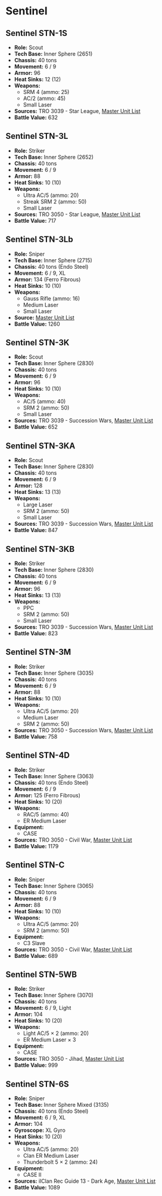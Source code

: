 # Sentinel
## Sentinel STN-1S
- **Role:** Scout
- **Tech Base:** Inner Sphere (2651)
- **Chassis:** 40 tons
- **Movement:** 6 / 9
- **Armor:** 96
- **Heat Sinks:** 12 (12)
- **Weapons:**
  - SRM 4 (ammo: 25)
  - AC/2 (ammo: 45)
  - Small Laser
- **Sources:** TRO 3039 - Star League, [Master Unit List](http://masterunitlist.info/Unit/Details/2856/sentinel-stn-1s)
- **Battle Value:** 632

## Sentinel STN-3L
- **Role:** Striker
- **Tech Base:** Inner Sphere (2652)
- **Chassis:** 40 tons
- **Movement:** 6 / 9
- **Armor:** 88
- **Heat Sinks:** 10 (10)
- **Weapons:**
  - Ultra AC/5 (ammo: 20)
  - Streak SRM 2 (ammo: 50)
  - Small Laser
- **Sources:** TRO 3050 - Star League, [Master Unit List](http://masterunitlist.info/Unit/Details/2860/sentinel-stn-3l)
- **Battle Value:** 717

## Sentinel STN-3Lb
- **Role:** Sniper
- **Tech Base:** Inner Sphere (2715)
- **Chassis:** 40 tons (Endo Steel)
- **Movement:** 6 / 9, XL
- **Armor:** 134 (Ferro Fibrous)
- **Heat Sinks:** 10 (10)
- **Weapons:**
  - Gauss Rifle (ammo: 16)
  - Medium Laser
  - Small Laser
- **Source:** [Master Unit List](http://masterunitlist.info/Unit/Details/2861/sentinel-stn-3lb)
- **Battle Value:** 1260

## Sentinel STN-3K
- **Role:** Scout
- **Tech Base:** Inner Sphere (2830)
- **Chassis:** 40 tons
- **Movement:** 6 / 9
- **Armor:** 96
- **Heat Sinks:** 10 (10)
- **Weapons:**
  - AC/5 (ammo: 40)
  - SRM 2 (ammo: 50)
  - Small Laser
- **Sources:** TRO 3039 - Succession Wars, [Master Unit List](http://masterunitlist.info/Unit/Details/2857/sentinel-stn-3k)
- **Battle Value:** 652

## Sentinel STN-3KA
- **Role:** Scout
- **Tech Base:** Inner Sphere (2830)
- **Chassis:** 40 tons
- **Movement:** 6 / 9
- **Armor:** 128
- **Heat Sinks:** 13 (13)
- **Weapons:**
  - Large Laser
  - SRM 2 (ammo: 50)
  - Small Laser
- **Sources:** TRO 3039 - Succession Wars, [Master Unit List](http://masterunitlist.info/Unit/Details/2858/sentinel-stn-3ka)
- **Battle Value:** 847

## Sentinel STN-3KB
- **Role:** Striker
- **Tech Base:** Inner Sphere (2830)
- **Chassis:** 40 tons
- **Movement:** 6 / 9
- **Armor:** 96
- **Heat Sinks:** 13 (13)
- **Weapons:**
  - PPC
  - SRM 2 (ammo: 50)
  - Small Laser
- **Sources:** TRO 3039 - Succession Wars, [Master Unit List](http://masterunitlist.info/Unit/Details/2859/sentinel-stn-3kb)
- **Battle Value:** 823

## Sentinel STN-3M
- **Role:** Striker
- **Tech Base:** Inner Sphere (3035)
- **Chassis:** 40 tons
- **Movement:** 6 / 9
- **Armor:** 88
- **Heat Sinks:** 10 (10)
- **Weapons:**
  - Ultra AC/5 (ammo: 20)
  - Medium Laser
  - SRM 2 (ammo: 50)
- **Sources:** TRO 3050 - Succession Wars, [Master Unit List](http://masterunitlist.info/Unit/Details/2862/sentinel-stn-3m)
- **Battle Value:** 758

## Sentinel STN-4D
- **Role:** Striker
- **Tech Base:** Inner Sphere (3063)
- **Chassis:** 40 tons (Endo Steel)
- **Movement:** 6 / 9
- **Armor:** 125 (Ferro Fibrous)
- **Heat Sinks:** 10 (20)
- **Weapons:**
  - RAC/5 (ammo: 40)
  - ER Medium Laser
- **Equipment:**
  - CASE
- **Sources:** TRO 3050 - Civil War, [Master Unit List](http://masterunitlist.info/Unit/Details/2863/sentinel-stn-4d)
- **Battle Value:** 1179

## Sentinel STN-C
- **Role:** Sniper
- **Tech Base:** Inner Sphere (3065)
- **Chassis:** 40 tons
- **Movement:** 6 / 9
- **Armor:** 88
- **Heat Sinks:** 10 (10)
- **Weapons:**
  - Ultra AC/5 (ammo: 20)
  - SRM 2 (ammo: 50)
- **Equipment:**
  - C3 Slave
- **Sources:** TRO 3050 - Civil War, [Master Unit List](http://masterunitlist.info/Unit/Details/2865/sentinel-stn-c)
- **Battle Value:** 689

## Sentinel STN-5WB
- **Role:** Striker
- **Tech Base:** Inner Sphere (3070)
- **Chassis:** 40 tons
- **Movement:** 6 / 9, Light
- **Armor:** 104
- **Heat Sinks:** 10 (20)
- **Weapons:**
  - Light AC/5 × 2 (ammo: 20)
  - ER Medium Laser × 3
- **Equipment:**
  - CASE
- **Sources:** TRO 3050 - Jihad, [Master Unit List](http://masterunitlist.info/Unit/Details/2864/sentinel-stn-5wb)
- **Battle Value:** 999

## Sentinel STN-6S
- **Role:** Sniper
- **Tech Base:** Inner Sphere Mixed (3135)
- **Chassis:** 40 tons (Endo Steel)
- **Movement:** 6 / 9, XL
- **Armor:** 104
- **Gyroscope:** XL Gyro
- **Heat Sinks:** 10 (20)
- **Weapons:**
  - Ultra AC/5 (ammo: 20)
  - Clan ER Medium Laser
  - Thunderbolt 5 × 2 (ammo: 24)
- **Equipment:**
  - CASE II
- **Sources:** ilClan Rec Guide 13 - Dark Age, [Master Unit List](http://masterunitlist.info/Unit/Details/8160/sentinel-stn-6s)
- **Battle Value:** 1089

